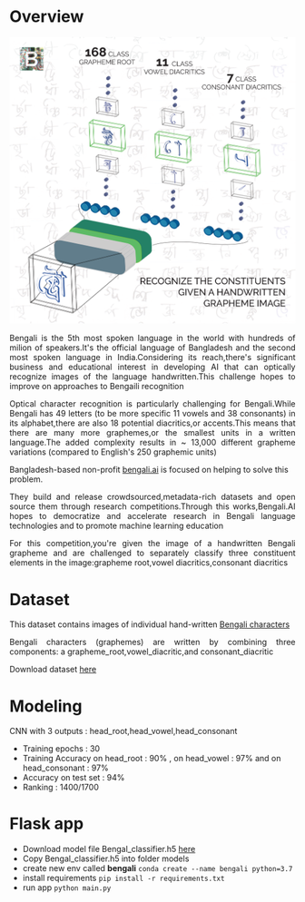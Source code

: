 # Overview

![](static/images/bengal.png)


<p align="justify">Bengali is the 5th most spoken language in the world with hundreds of milion of speakers.It's the official language of Bangladesh and the second most spoken language in India.Considering its reach,there's significant business and educational interest in developing AI that can optically recognize images of the language handwritten.This challenge hopes to improve on approaches to Bengaili recognition</p>

<p align="justify">Optical character recognition is particularly challenging for Bengali.While Bengali has 49 letters (to be more specific 11 vowels and 38 consonants) in its alphabet,there are also 18 potential diacritics,or accents.This means that there are many more graphemes,or the smallest units in a written language.The added complexity results in ~ 13,000 different grapheme variations (compared to English's 250 graphemic units)</p>

Bangladesh-based non-profit [bengali.ai](https://bengali.ai/) is focused on helping to solve this problem.

<p align="justify">They build and release crowdsourced,metadata-rich datasets and open source them through research competitions.Through this works,Bengali.AI hopes to democratize and accelerate research in Bengali language technologies and to promote machine learning education</p>

<p align="justify">For this competition,you're given the image of a handwritten Bengali grapheme and are challenged to separately classify three constituent elements in the image:grapheme root,vowel diacritics,consonant diacritics</p>

# Dataset
This dataset contains images of individual hand-written [Bengali characters](https://en.wikipedia.org/wiki/Bengali_alphabet)

<p align="justify">Bengali characters (graphemes) are written by combining three components: a grapheme_root,vowel_diacritic,and consonant_diacritic</p>

Download dataset [here](https://www.kaggle.com/c/bengaliai-cv19/data)

# Modeling
CNN with 3 outputs : head_root,head_vowel,head_consonant
- Training epochs : 30
- Training Accuracy on head_root : 90% , on head_vowel : 97% and on head_consonant : 97%
- Accuracy on test set : 94%
- Ranking : 1400/1700

# Flask app
- Download model file Bengal_classifier.h5 [here](https://drive.google.com/drive/folders/1ajzVj7lKko367_NOiB9cXwIt5yxnzFi7?usp=sharing)
- Copy Bengal_classifier.h5 into folder models
- create new env called **bengali** `conda create --name bengali python=3.7`
- install requirements `pip install -r requirements.txt`
- run app `python main.py`
